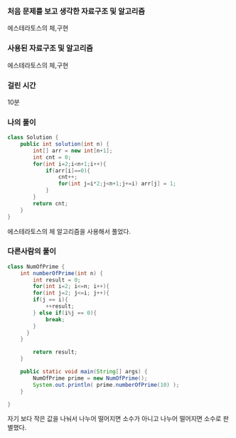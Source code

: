 ### 처음 문제를 보고 생각한 자료구조 및 알고리즘

에스테라토스의 체,구현

### 사용된 자료구조 및 알고리즘

에스테라토스의 체,구현

### 걸린 시간

10분

### 나의 풀이

```java
class Solution {
    public int solution(int n) {
        int[] arr = new int[n+1];
        int cnt = 0;
        for(int i=2;i<n+1;i++){
            if(arr[i]==0){
                cnt++;
                for(int j=i*2;j<n+1;j+=i) arr[j] = 1;
            }
        }
        return cnt;
    }
}
```

에스테라토스의 체 알고리즘을 사용해서 풀었다.

### 다른사람의 풀이

```java
class NumOfPrime {
    int numberOfPrime(int n) {
        int result = 0;
        for(int i=2; i<=n; i++){
        for(int j=2; j<=i; j++){
        if(j == i){
            ++result;
        } else if(i%j == 0){
            break;
        }
      }
    }

        return result;
    }

    public static void main(String[] args) {
        NumOfPrime prime = new NumOfPrime();
        System.out.println( prime.numberOfPrime(10) );
    }

}

```

자기 보다 작은 값을 나눠서 나누어 떨어지면 소수가 아니고 나누어 떨어지면 소수로 판별했다.

